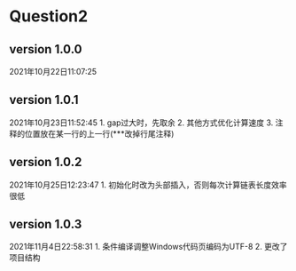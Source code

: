 # Question2

## version 1.0.0 
2021年10月22日11:07:25

## version 1.0.1
2021年10月23日11:52:45
    1. gap过大时，先取余
    2. 其他方式优化计算速度
    3. 注释的位置放在某一行的上一行(***改掉行尾注释)
## version 1.0.2
2021年10月25日12:23:47
    1. 初始化时改为头部插入，否则每次计算链表长度效率很低

## version 1.0.3
2021年11月4日22:58:31
    1. 条件编译调整Windows代码页编码为UTF-8
    2. 更改了项目结构